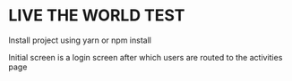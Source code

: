 # LIVE THE WORLD TEST


Install project using yarn or npm install

Initial screen is a login screen after which users are routed to the activities page
